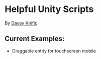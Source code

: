 # Helpful Unity Scripts
By [Davey Knific](https://www.daveyknific.com)

## Current Examples:
- Draggable entity for touchscreen mobile

